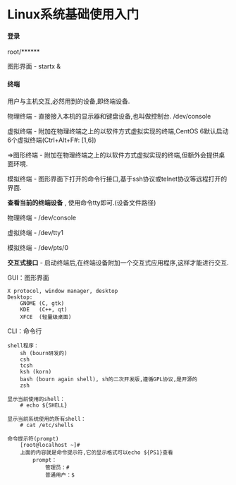 # Linux系统基础使用入门

#### 登录

root/\*\*\*\*\*\*

图形界面 - startx &

#### 终端

用户与主机交互,必然用到的设备,即终端设备.

物理终端 - 直接接入本机的显示器和键盘设备,也叫做控制台. /dev/console

虚拟终端 - 附加在物理终端之上的以软件方式虚拟实现的终端,CentOS 6默认启动6个虚拟终端\(Ctrl+Alt+F\#: \[1,6\]\)

=&gt;图形终端 - 附加在物理终端之上的以软件方式虚拟实现的终端,但额外会提供桌面环境.

模拟终端 - 图形界面下打开的命令行接口,基于ssh协议或telnet协议等远程打开的界面.

**查看当前的终端设备** , 使用命令tty即可.\(设备文件路径\)

物理终端 - /dev/console

虚拟终端 - /dev/tty1

模拟终端 - /dev/pts/0

**交互式接口** - 启动终端后,在终端设备附加一个交互式应用程序,这样才能进行交互.

GUI：图形界面

```
X protocol, window manager, desktop
Desktop:
    GNOME (C, gtk)
    KDE   (C++, qt)
    XFCE  (轻量级桌面)
```

CLI：命令行

```
shell程序：
    sh (bourn研发的)
    csh 
    tcsh
    ksh (korn)
    bash (bourn again shell), sh的二次开发版,遵循GPL协议,是开源的
    zsh 

显示当前使用的shell：
    # echo ${SHELL}

显示当前系统使用的所有shell：
    # cat /etc/shells

命令提示符(prompt)
    [root@localhost ~]#
    上面的内容就是命令提示符,它的显示格式可以echo ${PS1}查看
        prompt：
            管理员：#
            普通用户：$
```



